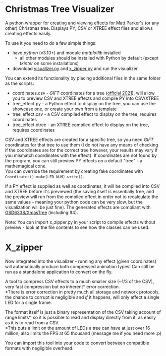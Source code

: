 # Christmas Tree Visualizer
A python wrapper for creating and viewing effects for Matt Parker's (or any other) Christmas tree. Displays PY, CSV or XTREE effect files and allows creating effects easily.

To use it you need to do a few simple things:
- have *python* (v3.10+) and module *matplotlib* installed
  - all other modules should be installed with Python by default (except *tkinter* on some installations)
- download [visualizer.py](https://raw.githubusercontent.com/Aonodensetsu/xmax-tree-visualizer/main/visualiser.py) and [x_zipper.py](https://raw.githubusercontent.com/Aonodensetsu/xmas_tree_visualizer/main/x_zipper.py) and run the visualizer

You can extend its functionality by placing additional files in the same folder as the scripts:
- coordinates.csv - *GIFT* coordinates for a tree ([official 2021](https://www.dropbox.com/s/lmccfutftplhh3b/coords_2021.csv)), will allow you to preview CSV and XTREE effects and compile PY into CSV/XTREE
- tree_effect.py - a Python effect to display on the tree, you can use the [showcase](https://raw.githubusercontent.com/Aonodensetsu/xmas-tree-visualizer/main/effect_default.py) one, or create your own from a [template](https://raw.githubusercontent.com/Aonodensetsu/xmas-tree-visualizer/main/effect_template.py)
- tree_effect.csv - a CSV compiled effect to display on the tree, requires coordinates
- tree_effect.xtree - an XTREE compiled effect to display on the tree, requires coordinates

CSV and XTREE effects are created for a specific tree, so you need *GIFT* coordinates for that tree to use them (I do not have any means of checking if the coordinates are for the correct tree however, your results may vary if you mismatch coordinates with the effect). If coordinates are not found by the program, you can still preview PY effects on a default "tree" - a mathemagical cone.  
You can override the requirement by creating fake coordinates with `Coordinates().make(LED_NUM).write()`.

If a PY effect is supplied as well as coordinates, it will be compiled into CSV and XTREE before it's previewed (the saving itself is essentially free, and the preview will run from the compiled effect in order not to recalculate the same values - meaning your python code can be very slow, but the visualization will be just fine). The generated effects are compliant with [GSD6338/XmasTree](https://github.com/GSD6338/XmasTree) (including #4).

Note: You can import x_zipper.py in your script to compile effects without preview - look at the file contents to see how the classes can be used.

# X_zipper

Now integrated into the visualizer - running any effect (given coordinates) will automatically produce both compressed animation types! Can still be run as a standalone application to convert on the fly.

A tool to compress CSV effects to a much smaller size (~1/3 of the CSV), very fast compression but no inherent* error correction.  
*There is error correction in pretty much all storage and network protocols, the chance to corrupt is negligible and *if* it happens, will only affect a single LED for a single frame.

The format itself is just a binary representation of the CSV taking account of range limits*, so it is possible to read and display directly from it, as easily as it is to read from a CSV.  
*This puts a limit on the amount of LEDs a tree can have at just over 16 million, also limits the FPS at 65 thousand (message me if you need more :p)

You can import this tool into your code to convert between compatible formats with negligible overhead.
